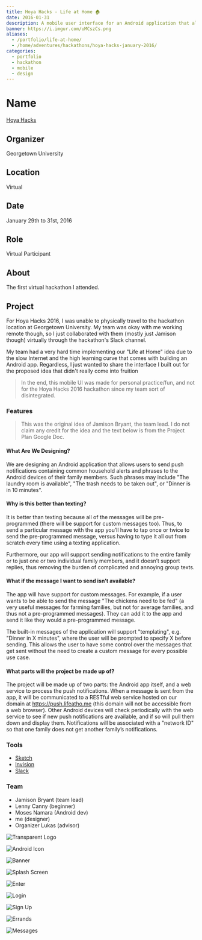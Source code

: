```yaml
---
title: Hoya Hacks - Life at Home 🏠
date: 2016-01-31
description: A mobile user interface for an Android application that allows users to send push notifications containing common household alerts and phrases to the Android devices of their family members.
banner: https://i.imgur.com/uMCszCs.png
aliases:
  - /portfolio/life-at-home/
  - /home/adventures/hackathons/hoya-hacks-january-2016/
categories:
  - portfolio
  - hackathon
  - mobile
  - design
---
```


# Name

[Hoya Hacks](https://hoyahacks.com)

## Organizer

Georgetown University

## Location

Virtual

## Date

January 29th to 31st, 2016

## Role

Virtual Participant

## About

The first virtual hackathon I attended.

## Project

For Hoya Hacks 2016, I was unable to physically travel to the hackathon location at Georgetown University. My team was okay with me working remote though, so I just collaborated with them (mostly just Jamison though) virtually through the hackathon's Slack channel.

My team had a very hard time implementing our "Life at Home" idea due to the slow Internet and the high learning curve that comes with building an Android app. Regardless, I just wanted to share the interface I built out for the proposed idea that didn't really come into fruition

> In the end, this mobile UI was made for personal practice/fun, and not for the Hoya Hacks 2016 hackathon since my team sort of disintegrated.

### Features

> This was the original idea of Jamison Bryant, the team lead. I do not claim any credit for the idea and the text below is from the Project Plan Google Doc.

#### What Are We Designing?

We are designing an Android application that allows users to send push notifications containing common household alerts and phrases to the Android devices of their family members. Such phrases may include "The laundry room is available", "The trash needs to be taken out", or "Dinner is in 10 minutes".

#### Why is this better than texting?

It is better than texting because all of the messages will be pre-programmed (there will be support for custom messages too). Thus, to send a particular message with the app you’ll have to tap once or twice to send the pre-programmed message, versus having to type it all out from scratch every time using a texting application.

Furthermore, our app will support sending notifications to the entire family or to just one or two individual family members, and it doesn’t support replies, thus removing the burden of complicated and annoying group texts.

#### What if the message I want to send isn’t available?

The app will have support for custom messages. For example, if a user wants to be able to send the message "The chickens need to be fed" (a very useful messages for farming families, but not for average families, and thus not a pre-programmed messages). They can add it to the app and send it like they would a pre-programmed message.

The built-in messages of the application will support "templating", e.g. "Dinner in X minutes", where the user will be prompted to specify X before sending. This allows the user to have some control over the messages that get sent without the need to create a custom message for every possible use case.

#### What parts will the project be made up of?

The project will be made up of two parts: the Android app itself, and a web service to process the push notifications. When a message is sent from the app, it will be communicated to a RESTful web service hosted on our domain at <https://push.lifeatho.me> (this domain will not be accessible from a web browser). Other Android devices will check periodically with the web service to see if new push notifications are available, and if so will pull them down and display them. Notifications will be associated with a "network ID" so that one family does not get another family’s notifications.

### Tools

* [Sketch](https://sketchapp.com)
* [Invision](https://www.invisionapp.com/)
* [Slack](https://slack.com)

### Team

* Jamison Bryant (team lead)
* Lenny Canny (beginner)
* Moses Namara (Android dev)
* me (designer)
* Organizer Lukas (advisor)

![Transparent Logo](https://i.imgur.com/2B2FXtp.png)

![Android Icon](https://i.imgur.com/Yx7HAhK.png)

![Banner](https://i.imgur.com/uMCszCs.png)

![Splash Screen](https://imgur.com/HVd6LNi.png)

![Enter](https://i.imgur.com/QA5KUEL.png)

![Login](https://i.imgur.com/wgCf8R6.png)

![Sign Up](https://i.imgur.com/KaIGwIQ.png)

![Errands](https://i.imgur.com/kc0BQZa.png)

![Messages](https://i.imgur.com/xTEiECM.png)
